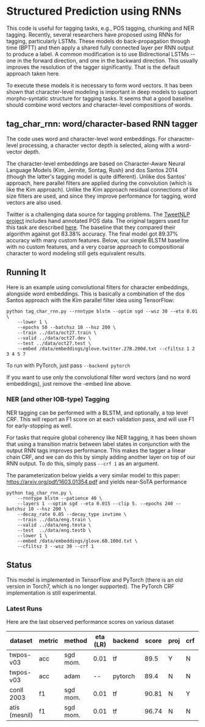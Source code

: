 # Structured Prediction using RNNs

This code is useful for tagging tasks, e.g., POS tagging, chunking and NER tagging.  Recently, several researchers have proposed using RNNs for tagging, particularly LSTMs.  These models do back-propagation through time (BPTT)
and then apply a shared fully connected layer per RNN output to produce a label.
A common modification is to use Bidirectional LSTMs -- one in the forward direction, and one in the backward direction.  This usually improves the resolution of the tagger significantly.  That is the default approach taken here.

To execute these models it is necessary to form word vectors.  It has been shown that character-level modeling is important in deep models to support morpho-syntatic structure for tagging tasks.
It seems that a good baseline should combine word vectors and character-level compositions of words.

## tag_char_rnn: word/character-based RNN tagger

The code uses word and character-level word embeddings.  For character-level processing, a character vector depth is selected, along with a word-vector depth. 

The character-level embeddings are based on Character-Aware Neural Language Models (Kim, Jernite, Sontag, Rush) and dos Santos 2014 (though the latter's tagging model is quite different).  Unlike dos Santos' approach, here parallel filters are applied during the convolution (which is like the Kim approach). Unlike the Kim approach residual connections of like size filters are used, and since they improve performance for tagging, word vectors are also used.

Twitter is a challenging data source for tagging problems.  The [TweetNLP project](http://www.cs.cmu.edu/~ark/TweetNLP) includes hand annotated POS data. The original taggers used for this task are described [here](http://www.cs.cmu.edu/~ark/TweetNLP/gimpel+etal.acl11.pdf).  The baseline that they compared their algorithm against got 83.38% accuracy.  The final model got 89.37% accuracy with many custom features.  Below, our simple BLSTM baseline with no custom features, and a very coarse approach to compositional character to word modeling still gets equivalent results.

## Running It

Here is an example using convolutional filters for character embeddings, alongside word embeddings.  This is basically a combination of the dos Santos approach with the Kim parallel filter idea using TensorFlow:

```
python tag_char_rnn.py --rnntype blstm --optim sgd --wsz 30 --eta 0.01 \
    --lower 1 \
    --epochs 50 --batchsz 10 --hsz 200 \
    --train ../data/oct27.train \
    --valid ../data/oct27.dev \
    --test ../data/oct27.test \
    --embed /data/embeddings/glove.twitter.27B.200d.txt --cfiltsz 1 2 3 4 5 7
```

To run with PyTorch, just pass `--backend pytorch`

If you want to use only the convolutional filter word vectors (and no word embeddings), just remove the -embed line above.

### NER (and other IOB-type) Tagging

NER tagging can be performed with a BLSTM, and optionally, a top level CRF. This will report an F1 score on at each validation pass, and will use F1 for early-stopping as well.

For tasks that require global coherency like NER tagging, it has been shown that using a transition matrix between label states in conjunction with the output RNN tags improves performance.  This makes the tagger a linear chain CRF, and we can do this by simply adding another layer on top of our RNN output.  To do this, simply pass `--crf 1` as an argument.

The parameterization below yields a very similar model to this paper: https://arxiv.org/pdf/1603.01354.pdf and yields near-SoTA performance

```
python tag_char_rnn.py \
    --rnntype blstm --patience 40 \
    --layers 1 --optim sgd --eta 0.015 --clip 5. --epochs 240 --batchsz 10 --hsz 200 \
    --decay_rate 0.05 --decay_type invtime \
    --train ../data/eng.train \
    --valid ../data/eng.testa \
    --test  ../data/eng.testb \
    --lower 1 \
    --embed /data/embeddings/glove.6B.100d.txt \
    --cfiltsz 3 --wsz 30 --crf 1

```


## Status

This model is implemented in TensorFlow and PyTorch (there is an old version in Torch7, which is no longer supported). The PyTorch CRF implementation is still experimental.


### Latest Runs

Here are the last observed performance scores on various dataset

| dataset       | metric | method   | eta (LR) | backend  | score | proj | crf  | hsz |
| ------------- | ------ | -------- | -------  | -------- | ----- | -----| -----|-----|
| twpos-v03     |    acc | sgd mom. |     0.01 | tf       | 89.5  | Y    | N    | 100 |
| twpos-v03     |    acc | adam     |       -- | pytorch  | 89.4  | N    | N    | 100 |
| conll 2003    |     f1 | sgd mom. |     0.01 | tf       | 90.81 | N    | Y    | 100 |
| atis (mesnil) |     f1 | sgd mom. |     0.01 | tf       | 96.74 | N    | N    | 100 |

